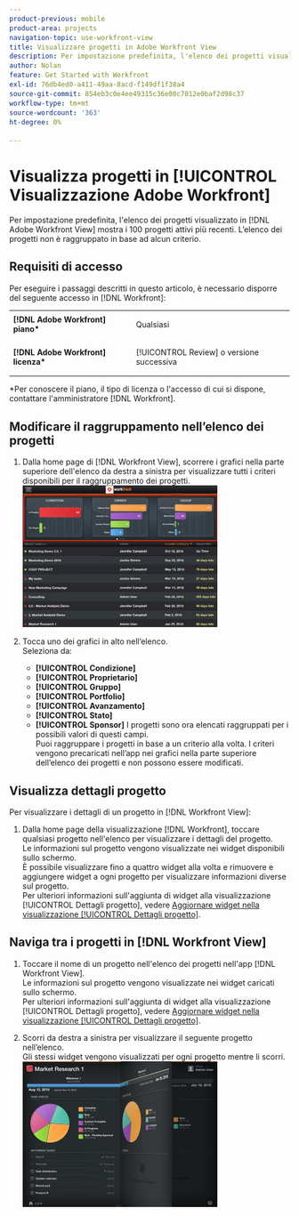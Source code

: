 ```yaml
---
product-previous: mobile
product-area: projects
navigation-topic: use-workfront-view
title: Visualizzare progetti in Adobe Workfront View
description: Per impostazione predefinita, l'elenco dei progetti visualizzato in  [!DNL Adobe Workfront] Visualizza mostra i 100 progetti attivi più recenti. L’elenco dei progetti non è raggruppato in base ad alcun criterio.
author: Nolan
feature: Get Started with Workfront
exl-id: 76db4ed0-a411-49aa-8acd-f149df1f38a4
source-git-commit: 854eb3c0e4ee49315c36e00c7012e0baf2d98c37
workflow-type: tm+mt
source-wordcount: '363'
ht-degree: 0%

---
```


# Visualizza progetti in [!UICONTROL Visualizzazione Adobe Workfront]

Per impostazione predefinita, l&#39;elenco dei progetti visualizzato in [!DNL Adobe Workfront View] mostra i 100 progetti attivi più recenti. L’elenco dei progetti non è raggruppato in base ad alcun criterio.

## Requisiti di accesso

Per eseguire i passaggi descritti in questo articolo, è necessario disporre del seguente accesso in [!DNL Workfront]:

<table style="table-layout:auto"> 
 <col> 
 </col> 
 <col> 
 </col> 
 <tbody> 
  <tr> 
   <td role="rowheader"><strong>[!DNL Adobe Workfront] piano*</strong></td> 
   <td> <p>Qualsiasi</p> </td> 
  </tr> 
  <tr> 
   <td role="rowheader"><strong>[!DNL Adobe Workfront] licenza*</strong></td> 
   <td> <p>[!UICONTROL Review] o versione successiva</p> </td> 
  </tr> 
 </tbody> 
</table>

&#42;Per conoscere il piano, il tipo di licenza o l&#39;accesso di cui si dispone, contattare l&#39;amministratore [!DNL Workfront].

## Modificare il raggruppamento nell’elenco dei progetti

1. Dalla home page di [!DNL Workfront View], scorrere i grafici nella parte superiore dell&#39;elenco da destra a sinistra per visualizzare tutti i criteri disponibili per il raggruppamento dei progetti.\
   ![[!DNL workfront_view_project_groupings_Adobe].png](assets/workfront-view-project-groupings-adobe-350x255.png)

1. Tocca uno dei grafici in alto nell’elenco.\
   Seleziona da:

   * **[!UICONTROL Condizione]**
   * **[!UICONTROL Proprietario]**
   * **[!UICONTROL Gruppo]**
   * **[!UICONTROL Portfolio]**
   * **[!UICONTROL Avanzamento]**
   * **[!UICONTROL Stato]**
   * **[!UICONTROL Sponsor]**
I progetti sono ora elencati raggruppati per i possibili valori di questi campi.\
      Puoi raggruppare i progetti in base a un criterio alla volta. I criteri vengono precaricati nell’app nei grafici nella parte superiore dell’elenco dei progetti e non possono essere modificati.

## Visualizza dettagli progetto

Per visualizzare i dettagli di un progetto in [!DNL Workfront View]:

1. Dalla home page della visualizzazione [!DNL Workfront], toccare qualsiasi progetto nell&#39;elenco per visualizzare i dettagli del progetto.\
   Le informazioni sul progetto vengono visualizzate nei widget disponibili sullo schermo.\
   È possibile visualizzare fino a quattro widget alla volta e rimuovere e aggiungere widget a ogni progetto per visualizzare informazioni diverse sul progetto.\
   Per ulteriori informazioni sull&#39;aggiunta di widget alla visualizzazione [!UICONTROL Dettagli progetto], vedere [Aggiornare widget nella visualizzazione [!UICONTROL Dettagli progetto]](../../../workfront-basics/mobile-apps/using-workfront-view/update-widgets-in-workfront-view.md).

## Naviga tra i progetti in [!DNL Workfront View]

1. Toccare il nome di un progetto nell&#39;elenco dei progetti nell&#39;app [!DNL Workfront View].\
   Le informazioni sul progetto vengono visualizzate nei widget caricati sullo schermo.\
   Per ulteriori informazioni sull&#39;aggiunta di widget alla visualizzazione [!UICONTROL Dettagli progetto], vedere [Aggiornare widget nella visualizzazione [!UICONTROL Dettagli progetto]](../../../workfront-basics/mobile-apps/using-workfront-view/update-widgets-in-workfront-view.md).

1. Scorri da destra a sinistra per visualizzare il seguente progetto nell’elenco.\
   Gli stessi widget vengono visualizzati per ogni progetto mentre li scorri.\
   ![Immagine-1__6__copia.jpg](assets/image-1--6--copy-350x262.jpg) 
